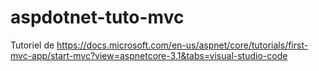 # aspdotnet-tuto-mvc

Tutoriel de https://docs.microsoft.com/en-us/aspnet/core/tutorials/first-mvc-app/start-mvc?view=aspnetcore-3.1&tabs=visual-studio-code

